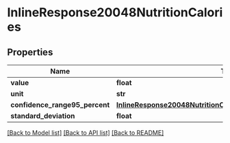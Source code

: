 # InlineResponse20048NutritionCalories

## Properties
Name | Type | Description | Notes
------------ | ------------- | ------------- | -------------
**value** | **float** |  | 
**unit** | **str** |  | 
**confidence_range95_percent** | [**InlineResponse20048NutritionCaloriesConfidenceRange95Percent**](InlineResponse20048NutritionCaloriesConfidenceRange95Percent.md) |  | 
**standard_deviation** | **float** |  | 

[[Back to Model list]](../README.md#documentation-for-models) [[Back to API list]](../README.md#documentation-for-api-endpoints) [[Back to README]](../README.md)


